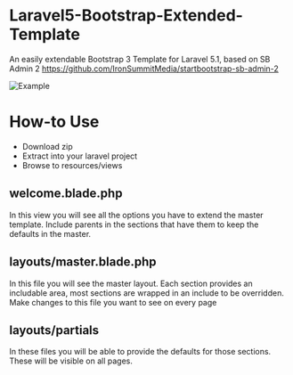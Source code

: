 # Laravel5-Bootstrap-Extended-Template
An easily extendable Bootstrap 3 Template for Laravel 5.1, based on SB Admin 2
https://github.com/IronSummitMedia/startbootstrap-sb-admin-2

![Example](http://i.imgur.com/B5s7VX8.png)

# How-to Use
* Download zip
* Extract into your laravel project
* Browse to resources/views

## welcome.blade.php
In this view you will see all the options you have to extend the master template.
Include parents in the sections that have them to keep the defaults in the master.

## layouts/master.blade.php
In this file you will see the master layout. Each section provides an includable area, most sections are wrapped in an include to be overridden.
Make changes to this file you want to see on every page

## layouts/partials
In these files you will be able to provide the defaults for those sections.
These will be visible on all pages.
